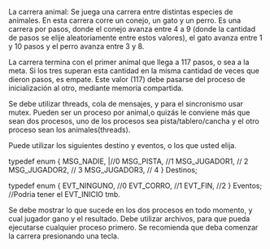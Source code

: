 La carrera animal:
Se juega una carrera entre distintas especies de animales.
En esta carrera corre un conejo, un gato y un perro. Es una carrera por pasos, donde el conejo avanza entre 4 a 9 (donde la cantidad de pasos se elije aleatoriamente entre estos valores), el gato avanza entre 1 y 10 pasos y el perro avanza entre 3 y 8.


La carrera termina con el primer animal que llega a 117 pasos, o sea a la meta. Si los tres superan esta cantidad en la misma cantidad de veces que dieron pasos, es empate.
Este valor (117) debe pasarse del proceso de inicialización al otro, mediante memoria compartida.


Se debe utilizar threads, cola de mensajes, y para el sincronismo usar mutex.
Pueden ser un proceso por animal,o quizás le conviene más que sean dos procesos, uno de los procesos sea pista/tablero/cancha y el otro proceso sean los animales(threads).


Puede utilizar los siguientes destino y eventos, o los que usted elija.


typedef enum {
     MSG_NADIE,     |//0
     MSG_PISTA,     //1
     MSG_JUGADOR1, // 2
     MSG_JUGADOR2, // 3
     MSG_JUGADOR3, // 4
} Destinos;


typedef enum {
EVT_NINGUNO, //0 
EVT_CORRO, //1
EVT_FIN, //2 
} Eventos; //Podria tener el EVT_INICIO tmb.
	
Se debe mostrar lo que sucede en los dos procesos en todo momento, y cual jugador gano y el resultado.
Debe utilizar archivos, para que pueda ejecutarse cualquier proceso primero.
Se recomienda que deba comenzar la carrera presionando una tecla.
